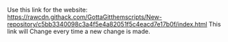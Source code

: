 Use this link for the website: https://rawcdn.githack.com/GottaGitthemscripts/New-repository/c5bb3340098c3a4f5e4a82051f5c4eacd7e17b0f/index.html
This link will Change every time a new change is made.

